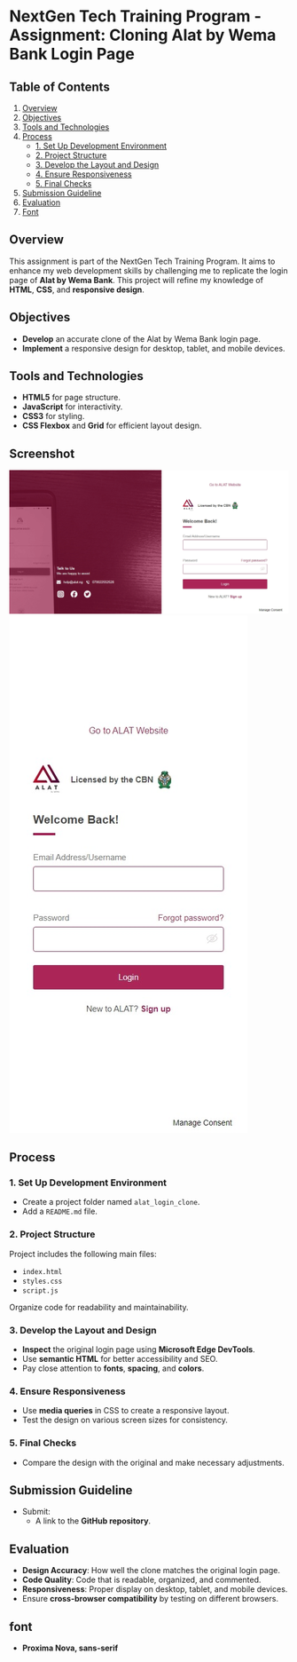# NextGen Tech Training Program - Assignment: Cloning Alat by Wema Bank Login Page

## Table of Contents

1. [Overview](#overview)
2. [Objectives](#objectives)
3. [Tools and Technologies](#tools-and-technologies)
4. [Process](#process)
   - [1. Set Up Development Environment](#1-set-up-development-environment)
   - [2. Project Structure](#2-project-structure)
   - [3. Develop the Layout and Design](#3-develop-the-layout-and-design)
   - [4. Ensure Responsiveness](#4-ensure-responsiveness)
   - [5. Final Checks](#5-final-checks)
5. [Submission Guideline](#submission-guideline)
6. [Evaluation](#evaluation)
7. [Font](#font)

## Overview

This assignment is part of the NextGen Tech Training Program. It aims to enhance my web development skills by challenging me to replicate the login page of **Alat by Wema Bank**. This project will refine my knowledge of **HTML**, **CSS**, and **responsive design**.

## Objectives

- **Develop** an accurate clone of the Alat by Wema Bank login page.
- **Implement** a responsive design for desktop, tablet, and mobile devices.

## Tools and Technologies

- **HTML5** for page structure.
- **JavaScript** for interactivity.
- **CSS3** for styling.
- **CSS Flexbox** and **Grid** for efficient layout design.

## Screenshot

![Page's Screenshot](./assets/alat_screenshot.jpeg)
![Page's Screenshot](./assets/Screenshot_mobile.jpeg)

## Process

### 1. Set Up Development Environment

- Create a project folder named `alat_login_clone`.
- Add a `README.md` file.

### 2. Project Structure

Project includes the following main files:

- `index.html`
- `styles.css`
- `script.js`

Organize code for readability and maintainability.

### 3. Develop the Layout and Design

- **Inspect** the original login page using **Microsoft Edge DevTools**.
- Use **semantic HTML** for better accessibility and SEO.
- Pay close attention to **fonts**, **spacing**, and **colors**.

### 4. Ensure Responsiveness

- Use **media queries** in CSS to create a responsive layout.
- Test the design on various screen sizes for consistency.

### 5. Final Checks

- Compare the design with the original and make necessary adjustments.

## Submission Guideline

- Submit:
  - A link to the **GitHub repository**.

## Evaluation

- **Design Accuracy**: How well the clone matches the original login page.
- **Code Quality**: Code that is readable, organized, and commented.
- **Responsiveness**: Proper display on desktop, tablet, and mobile devices.
- Ensure **cross-browser compatibility** by testing on different browsers.

## font

- **Proxima Nova, sans-serif**

<!-- 
# create a new repository on the command line

-- echo "# fwc_download_link" >> README.md
-- git init
-- git add README.md
-- git commit -m "first commit"
-- git branch -M main
-- git remote add origin **<https://github.com/awoyemipatrick/fwc_download_link.git>**
-- git push -u origin main

## Change the branch name from master to main on the command line

-- git branch -m master main

## push an existing repository from the command line

-- git remote add origin **<https://github.com/awoyemipatrick/fwc_download_link.git>**
-- git branch -M main
-- git push -u origin main -->
